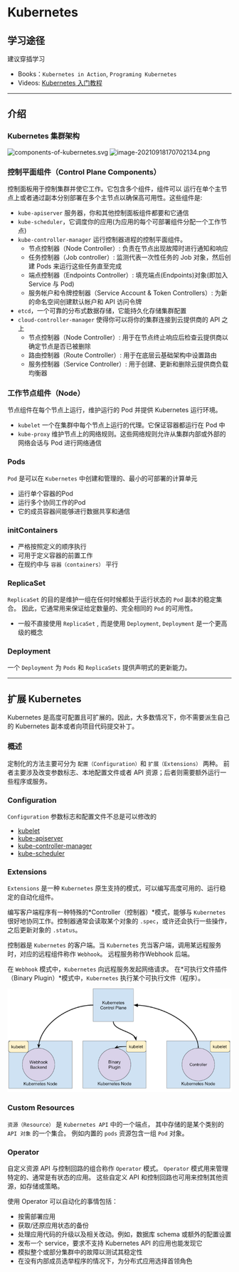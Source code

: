 # Kubernetes

## 学习途径

建议穿插学习

- Books：`Kubernetes in Action`, `Programing Kubernetes`
- Videos: [Kubernetes 入门教程](https://space.bilibili.com/349215109/channel/detail?cid=92480)

---

## 介绍

### Kubernetes 集群架构

![components-of-kubernetes.svg](https://cdn.nlark.com/yuque/0/2021/svg/12411760/1632912022586-91144093-22e7-4e13-b37e-6beb07d976df.svg#clientId=u81120b27-6731-4&from=drop&id=u2cd52119&margin=%5Bobject%20Object%5D&name=components-of-kubernetes.svg&originHeight=585&originWidth=1252&originalType=binary&ratio=1&size=98915&status=done&style=none&taskId=u8504bb61-9389-46e0-95c9-dfa100d06e7)
![image-20210918170702134.png](https://cdn.nlark.com/yuque/0/2021/png/12411760/1632912039079-cd411ed7-05ba-4bb3-a156-807164efbddf.png#clientId=u81120b27-6731-4&from=drop&id=u44fb371e&margin=%5Bobject%20Object%5D&name=image-20210918170702134.png&originHeight=407&originWidth=1018&originalType=binary&ratio=1&size=85945&status=done&style=none&taskId=u82797a0d-40bf-4623-8d46-d74efeb0a22)

### 控制平面组件（Control Plane Components）

控制面板用于控制集群并使它工作。它包含多个组件，组件可以 运行在单个主节点上或者通过副本分别部署在多个主节点以确保高可用性。这些组件是:

- `kube-apiserver` 服务器，你和其他控制面板组件都要和它通信
- `kube-scheduler`，它调度你的应用(为应用的每个可部署组件分配一个工作节点)
- `kube-controller-manager` 运行控制器进程的控制平面组件。
  - 节点控制器（Node Controller）: 负责在节点出现故障时进行通知和响应
  - 任务控制器（Job controller）: 监测代表一次性任务的 Job 对象，然后创建 Pods 来运行这些任务直至完成
  - 端点控制器（Endpoints Controller）: 填充端点(Endpoints)对象(即加入 Service 与 Pod)
  - 服务帐户和令牌控制器（Service Account & Token Controllers）: 为新的命名空间创建默认帐户和 API 访问令牌
- `etcd`，一个可靠的分布式数据存储，它能持久化存储集群配置
- `cloud-controller-manager` 使得你可以将你的集群连接到云提供商的 API 之上
  - 节点控制器（Node Controller）: 用于在节点终止响应后检查云提供商以确定节点是否已被删除
  - 路由控制器（Route Controller）: 用于在底层云基础架构中设置路由
  - 服务控制器（Service Controller）: 用于创建、更新和删除云提供商负载均衡器

### 工作节点组件（Node）

节点组件在每个节点上运行，维护运行的 Pod 并提供 Kubernetes 运行环境。

- `kubelet` 一个在集群中每个节点上运行的代理。它保证容器都运行在 Pod 中
- `kube-proxy` 维护节点上的网络规则。这些网络规则允许从集群内部或外部的网络会话与 Pod 进行网络通信

### Pods

`Pod` 是可以在 `Kubernetes` 中创建和管理的、最小的可部署的计算单元

- 运行单个容器的Pod
- 运行多个协同工作的Pod
- 它的成员容器间能够进行数据共享和通信

### initContainers

- 严格按照定义的顺序执行
- 可用于定义容器的前置工作
- 在规约中与 `容器（containers）` 平行

### ReplicaSet

`ReplicaSet` 的目的是维护一组在任何时候都处于运行状态的 `Pod` 副本的稳定集合。 因此，它通常用来保证给定数量的、完全相同的 `Pod` 的可用性。

- 一般不直接使用 `ReplicaSet` , 而是使用 `Deployment`, `Deployment` 是一个更高级的概念

### Deployment

一个 `Deployment` 为 `Pods` 和 `ReplicaSets` 提供声明式的更新能力。

---

## 扩展 Kubernetes

Kubernetes 是高度可配置且可扩展的。因此，大多数情况下，你不需要派生自己的 Kubernetes 副本或者向项目代码提交补丁。

### 概述

定制化的方法主要可分为 `配置（Configuration）`和 `扩展（Extensions）` 两种。 前者主要涉及改变参数标志、本地配置文件或者 API 资源；后者则需要额外运行一些程序或服务。

### Configuration

`Configuration` 参数标志和配置文件不总是可以修改的

- [kubelet](https://kubernetes.io/zh/docs/reference/command-line-tools-reference/kubelet/)
- [kube-apiserver](https://kubernetes.io/zh/docs/reference/command-line-tools-reference/kube-apiserver/)
- [kube-controller-manager](https://kubernetes.io/zh/docs/reference/command-line-tools-reference/kube-controller-manager/)
- [kube-scheduler](https://kubernetes.io/zh/docs/reference/command-line-tools-reference/kube-scheduler/)

### Extensions

`Extensions` 是一种 `Kubernetes` 原生支持的模式，可以编写高度可用的、运行稳定的自动化组件。

编写客户端程序有一种特殊的*Controller（控制器）*模式，能够与 `Kubernetes` 很好地协同工作。控制器通常会读取某个对象的 `.spec`，或许还会执行一些操作，之后更新对象的 `.status`。

控制器是 `Kubernetes` 的客户端。当 `Kubernetes` 充当客户端，调用某远程服务时，对应的远程组件称作 `Webhook`。 远程服务称作Webhook 后端。

在 `Webhook` 模式中，`Kubernetes` 向远程服务发起网络请求。 在*可执行文件插件（Binary Plugin）*模式中，`Kubernetes` 执行某个可执行文件（程序）。

![picture 1](.assets/kubernetes/d83ccf6bc491949f12367e25bfa202d5d97aca476a06f68c02a3e683a5d7bcc3.png)  

### Custom Resources

`资源（Resource）` 是 `Kubernetes API` 中的一个端点， 其中存储的是某个类别的 `API 对象` 的一个集合。 例如内置的 `pods` 资源包含一组 `Pod` 对象。

### Operator

自定义资源 API 与控制回路的组合称作 `Operator` 模式。 `Operator` 模式用来管理特定的、通常是有状态的应用。 这些自定义 API 和控制回路也可用来控制其他资源，如存储或策略。

使用 Operator 可以自动化的事情包括：

- 按需部署应用
- 获取/还原应用状态的备份
- 处理应用代码的升级以及相关改动。例如，数据库 schema 或额外的配置设置
- 发布一个 service，要求不支持 Kubernetes API 的应用也能发现它
- 模拟整个或部分集群中的故障以测试其稳定性
- 在没有内部成员选举程序的情况下，为分布式应用选择首领角色
